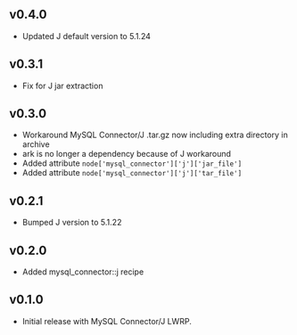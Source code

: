 ## v0.4.0

* Updated J default version to 5.1.24

## v0.3.1

* Fix for J jar extraction

## v0.3.0

* Workaround MySQL Connector/J .tar.gz now including extra directory in archive
* ark is no longer a dependency because of J workaround
* Added attribute `node['mysql_connector']['j']['jar_file']`
* Added attribute `node['mysql_connector']['j']['tar_file']`

## v0.2.1

* Bumped J version to 5.1.22

## v0.2.0

* Added mysql_connector::j recipe

## v0.1.0

* Initial release with MySQL Connector/J LWRP.
